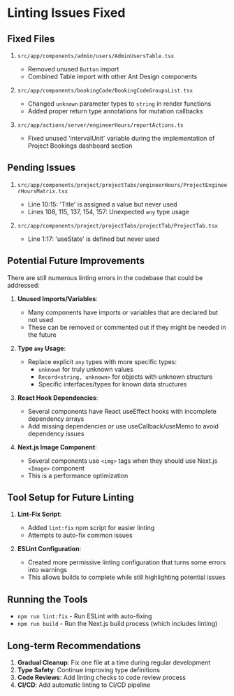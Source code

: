 # Linting Issues Fixed

## Fixed Files
1. `src/app/components/admin/users/AdminUsersTable.tsx`
   - Removed unused `Button` import
   - Combined Table import with other Ant Design components

2. `src/app/components/bookingCode/BookingCodeGroupsList.tsx`
   - Changed `unknown` parameter types to `string` in render functions
   - Added proper return type annotations for mutation callbacks

3. `src/app/actions/server/engineerHours/reportActions.ts`
   - Fixed unused 'intervalUnit' variable during the implementation of Project Bookings dashboard section

## Pending Issues
1. `src/app/components/project/projectTabs/engineerHours/ProjectEngineerHoursMatrix.tsx`
   - Line 10:15: 'Title' is assigned a value but never used
   - Lines 108, 115, 137, 154, 157: Unexpected `any` type usage

2. `src/app/components/project/projectTabs/projectTab/ProjectTab.tsx`
   - Line 1:17: 'useState' is defined but never used

## Potential Future Improvements

There are still numerous linting errors in the codebase that could be addressed:

1. **Unused Imports/Variables**:
   - Many components have imports or variables that are declared but not used
   - These can be removed or commented out if they might be needed in the future

2. **Type `any` Usage**:
   - Replace explicit `any` types with more specific types:
     - `unknown` for truly unknown values
     - `Record<string, unknown>` for objects with unknown structure
     - Specific interfaces/types for known data structures

3. **React Hook Dependencies**:
   - Several components have React useEffect hooks with incomplete dependency arrays
   - Add missing dependencies or use useCallback/useMemo to avoid dependency issues

4. **Next.js Image Component**:
   - Several components use `<img>` tags when they should use Next.js `<Image>` component
   - This is a performance optimization

## Tool Setup for Future Linting

1. **Lint-Fix Script**:
   - Added `lint:fix` npm script for easier linting
   - Attempts to auto-fix common issues

2. **ESLint Configuration**:
   - Created more permissive linting configuration that turns some errors into warnings
   - This allows builds to complete while still highlighting potential issues

## Running the Tools
- `npm run lint:fix` - Run ESLint with auto-fixing
- `npm run build` - Run the Next.js build process (which includes linting)

## Long-term Recommendations
1. **Gradual Cleanup**: Fix one file at a time during regular development
2. **Type Safety**: Continue improving type definitions
3. **Code Reviews**: Add linting checks to code review process
4. **CI/CD**: Add automatic linting to CI/CD pipeline
